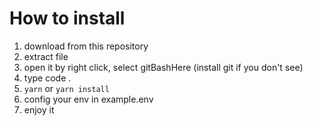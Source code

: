 # How to install

 1. download from this repository
 2. extract file
 3. open it by right click, select gitBashHere (install git if you don't see)
 4. type code .
 5. `yarn` or `yarn install`
 6. config your env in example.env
 7. enjoy it
